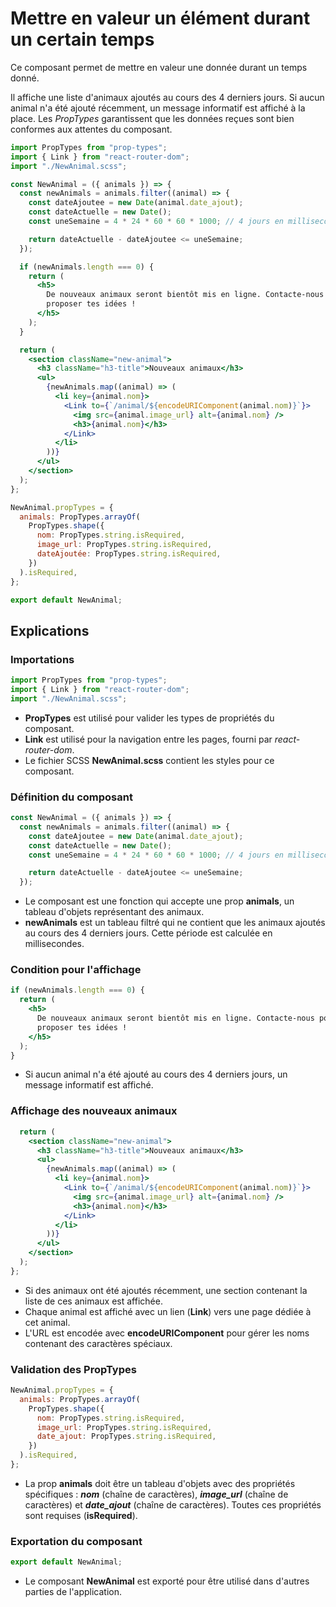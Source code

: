 # Mettre en valeur un élément durant un certain temps

Ce composant permet de mettre en valeur une donnée durant un temps donné.

Il affiche une liste d'animaux ajoutés au cours des 4 derniers jours. Si aucun animal n'a été ajouté récemment, un message informatif est affiché à la place. Les _PropTypes_ garantissent que les données reçues sont bien conformes aux attentes du composant.

```jsx
import PropTypes from "prop-types";
import { Link } from "react-router-dom";
import "./NewAnimal.scss";

const NewAnimal = ({ animals }) => {
  const newAnimals = animals.filter((animal) => {
    const dateAjoutee = new Date(animal.date_ajout);
    const dateActuelle = new Date();
    const uneSemaine = 4 * 24 * 60 * 60 * 1000; // 4 jours en millisecondes

    return dateActuelle - dateAjoutee <= uneSemaine;
  });

  if (newAnimals.length === 0) {
    return (
      <h5>
        De nouveaux animaux seront bientôt mis en ligne. Contacte-nous pour
        proposer tes idées !
      </h5>
    );
  }

  return (
    <section className="new-animal">
      <h3 className="h3-title">Nouveaux animaux</h3>
      <ul>
        {newAnimals.map((animal) => (
          <li key={animal.nom}>
            <Link to={`/animal/${encodeURIComponent(animal.nom)}`}>
              <img src={animal.image_url} alt={animal.nom} />
              <h3>{animal.nom}</h3>
            </Link>
          </li>
        ))}
      </ul>
    </section>
  );
};

NewAnimal.propTypes = {
  animals: PropTypes.arrayOf(
    PropTypes.shape({
      nom: PropTypes.string.isRequired,
      image_url: PropTypes.string.isRequired,
      dateAjoutée: PropTypes.string.isRequired,
    })
  ).isRequired,
};

export default NewAnimal;
```

## Explications

### Importations

```jsx
import PropTypes from "prop-types";
import { Link } from "react-router-dom";
import "./NewAnimal.scss";
```

- **PropTypes** est utilisé pour valider les types de propriétés du composant.
- **Link** est utilisé pour la navigation entre les pages, fourni par _react-router-dom_.
- Le fichier SCSS **NewAnimal.scss** contient les styles pour ce composant.

### Définition du composant

```jsx
const NewAnimal = ({ animals }) => {
  const newAnimals = animals.filter((animal) => {
    const dateAjoutee = new Date(animal.date_ajout);
    const dateActuelle = new Date();
    const uneSemaine = 4 * 24 * 60 * 60 * 1000; // 4 jours en millisecondes

    return dateActuelle - dateAjoutee <= uneSemaine;
  });
```

- Le composant est une fonction qui accepte une prop **animals**, un tableau d'objets représentant des animaux.
- **newAnimals** est un tableau filtré qui ne contient que les animaux ajoutés au cours des 4 derniers jours. Cette période est calculée en millisecondes.

### Condition pour l'affichage

```jsx
if (newAnimals.length === 0) {
  return (
    <h5>
      De nouveaux animaux seront bientôt mis en ligne. Contacte-nous pour
      proposer tes idées !
    </h5>
  );
}
```

- Si aucun animal n'a été ajouté au cours des 4 derniers jours, un message informatif est affiché.

### Affichage des nouveaux animaux

```jsx
  return (
    <section className="new-animal">
      <h3 className="h3-title">Nouveaux animaux</h3>
      <ul>
        {newAnimals.map((animal) => (
          <li key={animal.nom}>
            <Link to={`/animal/${encodeURIComponent(animal.nom)}`}>
              <img src={animal.image_url} alt={animal.nom} />
              <h3>{animal.nom}</h3>
            </Link>
          </li>
        ))}
      </ul>
    </section>
  );
};
```

- Si des animaux ont été ajoutés récemment, une section contenant la liste de ces animaux est affichée.
- Chaque animal est affiché avec un lien (**Link**) vers une page dédiée à cet animal.
- L'URL est encodée avec **encodeURIComponent** pour gérer les noms contenant des caractères spéciaux.

### Validation des PropTypes

```jsx
NewAnimal.propTypes = {
  animals: PropTypes.arrayOf(
    PropTypes.shape({
      nom: PropTypes.string.isRequired,
      image_url: PropTypes.string.isRequired,
      date_ajout: PropTypes.string.isRequired,
    })
  ).isRequired,
};
```

- La prop **animals** doit être un tableau d'objets avec des propriétés spécifiques : **_nom_** (chaîne de caractères), **_image_url_** (chaîne de caractères) et **_date_ajout_** (chaîne de caractères). Toutes ces propriétés sont requises (**isRequired**).

### Exportation du composant

```jsx
export default NewAnimal;
```

- Le composant **NewAnimal** est exporté pour être utilisé dans d'autres parties de l'application.

